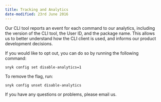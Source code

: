 ```yaml
---
title: Tracking and Analytics
date-modified: 23rd June 2016
---
```


Our CLI tool reports an event for each command to our analytics, including the version of the CLI tool, the User ID, and the package name. This allows us to better understand how the CLI client is used, and informs our product development decisions.

If you would like to opt out, you can do so by running the following command:

```
snyk config set disable-analytics=1
```

To remove the flag, run:

```
snyk config unset disable-analytics
```

If you have any questions or problems, please email us.
